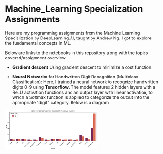 # Machine_Learning Specialization Assignments

Here are my programming assignments from the Machine Learning Specialization by DeepLearning.AI, taught by Andrew Ng.
I got to explore the fundamental concepts in ML. 

Below are links to the notebooks in this repository along with the topics covered/assignment overview.

- **Gradient descent** 
  Using gradient descent to minimize a cost function. 

- **Neural Networks** for Handwritten Digit Recognition (Multiclass Classification):
  Here, I trained a neural network to recognize handwritten digits 0-9 using **Tensorflow**.
  The model features 2 hidden layers with a ReLU activation functions and an output layer with linear activation,
  to which a Softmax function is applied to categorize the output into the appropriate "digit" category. Below is a diagram:


<img src="https://github.com/AlexBandurin/Physical-Activity/blob/master/bar.jpeg"  width="60%" height="60%">






